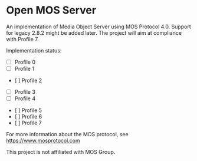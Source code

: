 # Open MOS Server
An implementation of Media Object Server using MOS Protocol 4.0. Support for legacy 2.8.2 might be added later.
The project will aim at compliance with Profile 7.

Implementation status:
- [ ] Profile 0
- [ ] Profile 1
- [ ] Profile 2
- [ ] Profile 3
- [ ] Profile 4
- [ ] Profile 5
- [ ] Profile 6
- [ ] Profile 7

For more information about the MOS protocol, see https://www.mosprotocol.com

This project is not affiliated with MOS Group.
